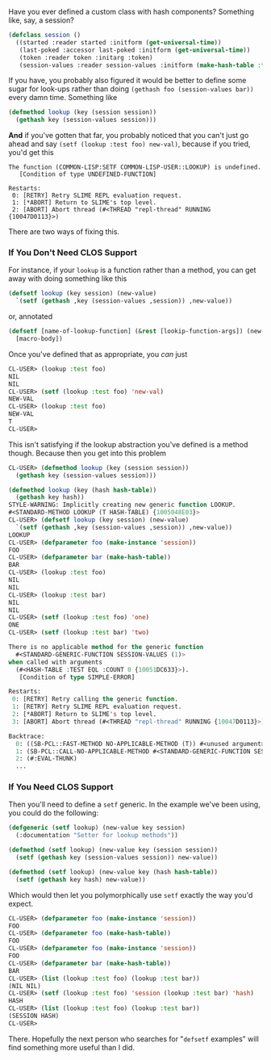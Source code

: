 Have you ever defined a custom class with hash components? Something like, say, a session?

```lisp
(defclass session ()
  ((started :reader started :initform (get-universal-time))
   (last-poked :accessor last-poked :initform (get-universal-time))
   (token :reader token :initarg :token)
   (session-values :reader session-values :initform (make-hash-table :test 'equal))))
```

If you have, you probably also figured it would be better to define some sugar for look-ups rather than doing `(gethash foo (session-values bar))` every damn time. Something like

```lisp
(defmethod lookup (key (session session))
  (gethash key (session-values session)))
```

**And** if you've gotten that far, you probably noticed that you can't just go ahead and say `(setf (lookup :test foo) new-val)`, because if you tried, you'd get this

```
The function (COMMON-LISP:SETF COMMON-LISP-USER::LOOKUP) is undefined.
   [Condition of type UNDEFINED-FUNCTION]

Restarts:
 0: [RETRY] Retry SLIME REPL evaluation request.
 1: [*ABORT] Return to SLIME's top level.
 2: [ABORT] Abort thread (#<THREAD "repl-thread" RUNNING {10047D0113}>)
```

There are two ways of fixing this.

### If You Don't Need CLOS Support

For instance, if your `lookup` is a function rather than a method, you can get away with doing something like this

```lisp
(defsetf lookup (key session) (new-value)
  `(setf (gethash ,key (session-values ,session)) ,new-value))
```

or, annotated

```lisp
(defsetf [name-of-lookup-function] (&rest [lookip-function-args]) (new-value)
  [macro-body])
```

Once you've defined that as appropriate, you *can* just

```lisp
CL-USER> (lookup :test foo)
NIL
NIL
CL-USER> (setf (lookup :test foo) 'new-val)
NEW-VAL
CL-USER> (lookup :test foo)
NEW-VAL
T
CL-USER>
```

This isn't satisfying if the lookup abstraction you've defined is a method though. Because then you get into this problem

```lisp
CL-USER> (defmethod lookup (key (session session))
  (gethash key (session-values session)))

(defmethod lookup (key (hash hash-table))
  (gethash key hash))
STYLE-WARNING: Implicitly creating new generic function LOOKUP.
#<STANDARD-METHOD LOOKUP (T HASH-TABLE) {1005048E03}>
CL-USER> (defsetf lookup (key session) (new-value)
  `(setf (gethash ,key (session-values ,session)) ,new-value))
LOOKUP
CL-USER> (defparameter foo (make-instance 'session))
FOO
CL-USER> (defparameter bar (make-hash-table))
BAR
CL-USER> (lookup :test foo)
NIL
NIL
CL-USER> (lookup :test bar)
NIL
NIL
CL-USER> (setf (lookup :test foo) 'one)
ONE
CL-USER> (setf (lookup :test bar) 'two)

There is no applicable method for the generic function
  #<STANDARD-GENERIC-FUNCTION SESSION-VALUES (1)>
when called with arguments
  (#<HASH-TABLE :TEST EQL :COUNT 0 {10051DC633}>).
   [Condition of type SIMPLE-ERROR]

Restarts:
 0: [RETRY] Retry calling the generic function.
 1: [RETRY] Retry SLIME REPL evaluation request.
 2: [*ABORT] Return to SLIME's top level.
 3: [ABORT] Abort thread (#<THREAD "repl-thread" RUNNING {10047D0113}>)

Backtrace:
  0: ((SB-PCL::FAST-METHOD NO-APPLICABLE-METHOD (T)) #<unused argument> #<unused argument> #<STANDARD-GENERIC-FUNCTION SESSION-VALUES (1)> #<HASH-TABLE :TEST EQL :COUNT 0 {10051DC633}>)
  1: (SB-PCL::CALL-NO-APPLICABLE-METHOD #<STANDARD-GENERIC-FUNCTION SESSION-VALUES (1)> (#<HASH-TABLE :TEST EQL :COUNT 0 {10051DC633}>))
  2: (#:EVAL-THUNK)
  ...
```

### If You Need CLOS Support

Then you'll need to define a `setf` generic. In the example we've been using, you could do the following:

```lisp
(defgeneric (setf lookup) (new-value key session)
  (:documentation "Setter for lookup methods"))

(defmethod (setf lookup) (new-value key (session session))
  (setf (gethash key (session-values session)) new-value))

(defmethod (setf lookup) (new-value key (hash hash-table))
  (setf (gethash key hash) new-value))
```

Which would then let you polymorphically use `setf` exactly the way you'd expect.

```lisp
CL-USER> (defparameter foo (make-instance 'session))
FOO
CL-USER> (defparameter foo (make-hash-table))
FOO
CL-USER> (defparameter foo (make-instance 'session))
FOO
CL-USER> (defparameter bar (make-hash-table))
BAR
CL-USER> (list (lookup :test foo) (lookup :test bar))
(NIL NIL)
CL-USER> (setf (lookup :test foo) 'session (lookup :test bar) 'hash)
HASH
CL-USER> (list (lookup :test foo) (lookup :test bar))
(SESSION HASH)
CL-USER>
```

There. Hopefully the next person who searches for "`defsetf` examples" will find something more useful than I did.
